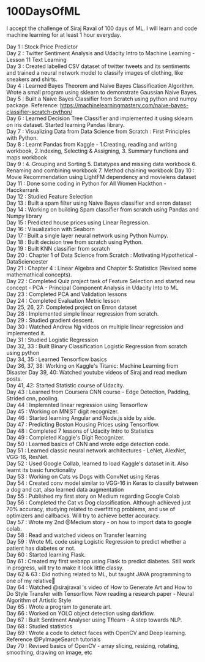 # 100DaysOfML
I accept the challenge of Siraj Raval of 100 days of ML. I will learn and code machine learning for at least 1 hour everyday.

Day 1 : Stock Price Predictor <br />
Day 2 : Twitter Sentiment Analysis and Udacity Intro to Machine Learning - Lesson 11 Text Learning <br />
Day 3 : Created labelled CSV dataset of twitter tweets and its sentiments and trained a neural network model to classify images of clothing, like sneakers and shirts. <br />
Day 4 : Learned Bayes Theorem and Naive Bayes Classification Algorithm. Wrote a small program using sklearn to demonstrate Gaussian Naive Bayes. <br />
Day 5 : Built a Naive Bayes Classifier from Scratch using python and numpy package. Reference: https://machinelearningmastery.com/naive-bayes-classifier-scratch-python/ <br/>
Day 6 : Learned Decision Tree Classifier and implemented it using sklearn on iris dataset. Started learning Pandas library. <br />
Day 7 : Visualizing Data from Data Science from Scratch : First Principles with Python. <br />
Day 8 : Learnt Pandas from Kaggle - 
	1.Creating, reading and writing workbook, 
	2.Indexing, Selecting & Assigning, 
	3. Summary functions and maps workbook <br />
Day 9 : 4. Grouping and Sorting
		5. Datatypes and missing data workbook
		6. Renaming and combining workbook
		7. Method chaining workbook
Day 10 : Movie Recommendation using LightFM dependency and movielens dataset<br />
Day 11 : Done some coding in Python for All Women Hackthon - Hacckerrank<br />
Day 12 : Studied Feature Selection <br />
Day 13 : Built a spam filter using Naive Bayes classifier and enron dataset<br />
Day 14 : Working on building Spam classifier from scratch using Pandas and Numpy library<br />
Day 15 : Predicted house prices using Linear Regression.<br />
Day 16 : Visualization with Seaborn<br />
Day 17 : Built a single layer neural network using Python Numpy. <br />
Day 18 : Built decision tree from scratch using Python. <br />
Day 19 : Built KNN classifier from scratch <br />
Day 20 : Chapter 1 of Data Science from Scratch : Motivating Hypothetical - DataSciencester<br />
Day 21 : Chapter 4 : Linear Algebra and Chapter 5: Statistics (Revised some mathemathical concepts). <br />
Day 22 : Completed Quiz project task of Feature Selection and started new concept - PCA - Principal Component Analysis in Udacity Into to ML<br />
Day 23 : Completed PCA and Validation lessons  <br/>
Day 24 : Completed Evaluation Metric lesson <br/>
Day 25, 26, 27: Completed project on Enron dataset<br />
Day 28 : Implemented simple linear regression from scratch. <br/>
Day 29 : Studied gradient descent. <br />
Day 30 : Watched Andrew Ng videos on multiple linear regression and implemented it. <br />
Day 31 : Studied Logistic Regression<br/>
Day 32, 33 : Built Binary Classification Logistic Regression from scratch using python <br/>
Day 34, 35 : Learned Tensorflow basics<br />
Day 36, 37, 38: Working on Kaggle's Titanic: Machine Learning from Disaster
Day 39, 40: Watched youtube videos of Siraj and read medium posts.<br/>
Day 41, 42: Started Statistic course of Udacity.<br/>
Day 43 : Learned from Coursera CNN course - Edge Detection, Padding, Strided cnn, pooling.<br/>
Day 44 : Implemnted linear regression using Tensorflow<br/>
Day 45 : Working on MNIST digit recognizer.<br/>
Day 46 : Started learning Angular and Node.js side by side.<br/>
Day 47 : Predicting Boston Housing Prices using Tensorflow.<br/>
Day 48 : Completed 7 lessons of Udacity Intro to Statistics<br/>
Day 49 : Completed Kaggle's Digit Recognizer.<br/>
Day 50 : Learned basics of CNN and wrote edge detection code.<br/>
Day 51 : Learned classic neural network architectures - LeNet, AlexNet, VGG-16, ResNet.<br/>
Day 52 : Used Google Collab, learned to load Kaggle's dataset in it. Also learnt its basic functionality<br/>
Day 53 : Working on Cats vs Dogs with ConvNet using Keras<br/>
Day 54 : Created conv model similar to VGG-16 in Keras to classify between a dog and cat, also learned data augmentation<br/>
Day 55 : Published my first story on Medium regarding Google Colab<br/>
Day 56 : Completed the Cat vs Dog classification. Although achieved just 70% accuracy, studying related to overfitting problems, and use of optimizers and callbacks. Will try to achieve better accuracy.<br/>
Day 57 : Wrote my 2nd @Medium story - on how to import data to google colab.<br/>
Day 58 : Read and watched videos on Transfer learning<br/>
Day 59 : Wrote ML code using Logistic Regression to predict whether a patient has diabetes or not. <br/>
Day 60 : Started learning Flask.<br/>
Day 61 : Created my first webapp using Flask to predict diabetes. Still work in progress, will try to make it look little classy.<br/>
Day 62 & 63 : Did nothing related to ML, but taught JAVA programming to one of my relative🙂<br/>
Day 64 : Watched @sirajraval 's video of How to Generate Art and How to Do Style Transfer with Tensorflow. Now reading a research paper - Neural Algorithm of Artistic Style<br/>
Day 65 : Wrote a program to generate art.<br/>
Day 66 : Worked on YOLO object detection using darkflow. <br/>
Day 67 : Built Sentiment Analyser using Tflearn - A step towards NLP.<br/>
Day 68 : Studied statistics<br/>
Day 69 : Wrote a code to detect faces with OpenCV and Deep learning. Reference @PyImageSearch tutorials<br/>
Day 70 : Revised basics of OpenCV - array slicing, resizing, rotating, smoothing, drawing on image, etc<br/>
